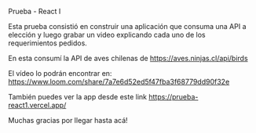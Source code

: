 Prueba - React I

Esta prueba consistió en construir una aplicación que consuma una API a elección y luego grabar un video explicando cada uno de los requerimientos pedidos.

En esta consumí la API de aves chilenas de https://aves.ninjas.cl/api/birds

El vídeo lo podrán encontrar en: https://www.loom.com/share/7a7e6d52ed5f47fba3f68779dd90f32e

También puedes ver la app desde este link https://prueba-react1.vercel.app/

Muchas gracias por llegar hasta acá! 
